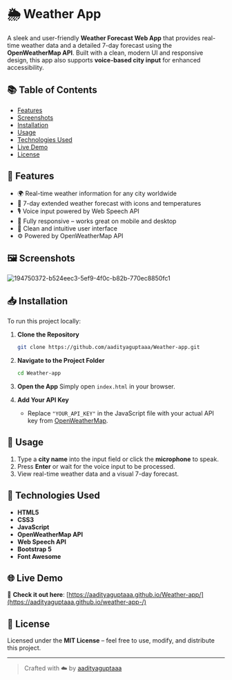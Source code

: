 # 🌦️ Weather App

A sleek and user-friendly **Weather Forecast Web App** that provides real-time weather data and a detailed 7-day forecast using the **OpenWeatherMap API**. Built with a clean, modern UI and responsive design, this app also supports **voice-based city input** for enhanced accessibility.





## 📚 Table of Contents

- [Features](#-features)
- [Screenshots](#-screenshots)
- [Installation](#-installation)
- [Usage](#-usage)
- [Technologies Used](#-technologies-used)
- [Live Demo](#-live-demo)
- [License](#-license)





## 📌 Features

- 🌍 Real-time weather information for any city worldwide  
- 📅 7-day extended weather forecast with icons and temperatures  
- 🎙️ Voice input powered by Web Speech API  
- 📱 Fully responsive – works great on mobile and desktop  
- 🎨 Clean and intuitive user interface  
- ⚙️ Powered by OpenWeatherMap API  





## 🖼️ Screenshots

![194750372-b524eec3-5ef9-4f0c-b82b-770ec8850fc1](https://github.com/user-attachments/assets/0cc1e04b-5b53-452b-96ce-e21571eda6d4)







## 📥 Installation

To run this project locally:

1. **Clone the Repository**
   ```bash
   git clone https://github.com/aadityaguptaaa/Weather-app.git
   ```

2. **Navigate to the Project Folder**
   ```bash
   cd Weather-app
   ```

3. **Open the App**
   Simply open `index.html` in your browser.

4. **Add Your API Key**
   - Replace `"YOUR_API_KEY"` in the JavaScript file with your actual API key from [OpenWeatherMap](https://openweathermap.org/api).





## 🚀 Usage

1. Type a **city name** into the input field or click the **microphone** to speak.
2. Press **Enter** or wait for the voice input to be processed.
3. View real-time weather data and a visual 7-day forecast.





## 🧾 Technologies Used

- **HTML5**
- **CSS3**
- **JavaScript**
- **OpenWeatherMap API**
- **Web Speech API**
- **Bootstrap 5**
- **Font Awesome**





## 🌐 Live Demo

🔗 **Check it out here**: [https://aadityaguptaaa.github.io/Weather-app/](https://aadityaguptaaa.github.io/weather-app-/)





## 📄 License

Licensed under the **MIT License** – feel free to use, modify, and distribute this project.

---

> Crafted with ☁️ by [aadityaguptaaa](https://github.com/aadityaguptaaa)
